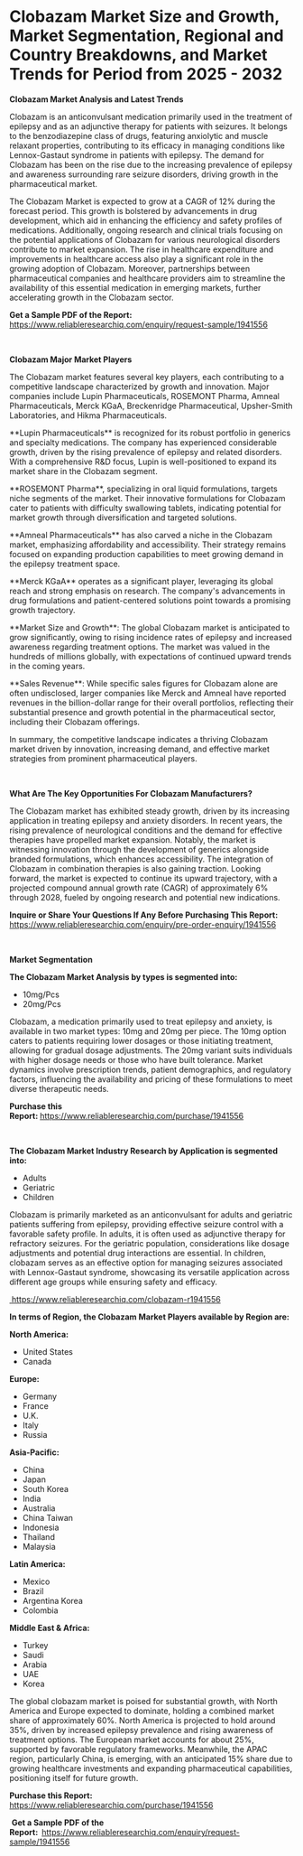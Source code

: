 <p><h1>Clobazam Market Size and Growth, Market Segmentation, Regional and Country Breakdowns, and Market Trends for Period from 2025 -  2032</h1></p><p><strong>Clobazam Market Analysis and Latest Trends</strong></p>
<p><p>Clobazam is an anticonvulsant medication primarily used in the treatment of epilepsy and as an adjunctive therapy for patients with seizures. It belongs to the benzodiazepine class of drugs, featuring anxiolytic and muscle relaxant properties, contributing to its efficacy in managing conditions like Lennox-Gastaut syndrome in patients with epilepsy. The demand for Clobazam has been on the rise due to the increasing prevalence of epilepsy and awareness surrounding rare seizure disorders, driving growth in the pharmaceutical market.</p><p>The Clobazam Market is expected to grow at a CAGR of 12% during the forecast period. This growth is bolstered by advancements in drug development, which aid in enhancing the efficiency and safety profiles of medications. Additionally, ongoing research and clinical trials focusing on the potential applications of Clobazam for various neurological disorders contribute to market expansion. The rise in healthcare expenditure and improvements in healthcare access also play a significant role in the growing adoption of Clobazam. Moreover, partnerships between pharmaceutical companies and healthcare providers aim to streamline the availability of this essential medication in emerging markets, further accelerating growth in the Clobazam sector.</p></p>
<p><strong>Get a Sample PDF of the Report:&nbsp;</strong> <a href="https://www.reliableresearchiq.com/enquiry/request-sample/1941556?utm_campaign=3096&utm_medium=2&utm_source=Github&utm_content=ia&utm_term=19042025&utm_id=clobazam">https://www.reliableresearchiq.com/enquiry/request-sample/1941556</a></p>
<p>&nbsp;</p>
<p><strong>Clobazam Major Market Players</strong></p>
<p><p>The Clobazam market features several key players, each contributing to a competitive landscape characterized by growth and innovation. Major companies include Lupin Pharmaceuticals, ROSEMONT Pharma, Amneal Pharmaceuticals, Merck KGaA, Breckenridge Pharmaceutical, Upsher-Smith Laboratories, and Hikma Pharmaceuticals.</p><p>**Lupin Pharmaceuticals** is recognized for its robust portfolio in generics and specialty medications. The company has experienced considerable growth, driven by the rising prevalence of epilepsy and related disorders. With a comprehensive R&D focus, Lupin is well-positioned to expand its market share in the Clobazam segment.</p><p>**ROSEMONT Pharma**, specializing in oral liquid formulations, targets niche segments of the market. Their innovative formulations for Clobazam cater to patients with difficulty swallowing tablets, indicating potential for market growth through diversification and targeted solutions.</p><p>**Amneal Pharmaceuticals** has also carved a niche in the Clobazam market, emphasizing affordability and accessibility. Their strategy remains focused on expanding production capabilities to meet growing demand in the epilepsy treatment space.</p><p>**Merck KGaA** operates as a significant player, leveraging its global reach and strong emphasis on research. The company's advancements in drug formulations and patient-centered solutions point towards a promising growth trajectory.</p><p>**Market Size and Growth**: The global Clobazam market is anticipated to grow significantly, owing to rising incidence rates of epilepsy and increased awareness regarding treatment options. The market was valued in the hundreds of millions globally, with expectations of continued upward trends in the coming years.</p><p>**Sales Revenue**: While specific sales figures for Clobazam alone are often undisclosed, larger companies like Merck and Amneal have reported revenues in the billion-dollar range for their overall portfolios, reflecting their substantial presence and growth potential in the pharmaceutical sector, including their Clobazam offerings. </p><p>In summary, the competitive landscape indicates a thriving Clobazam market driven by innovation, increasing demand, and effective market strategies from prominent pharmaceutical players.</p></p>
<p>&nbsp;</p>
<p><strong>What Are The Key Opportunities For Clobazam Manufacturers?</strong></p>
<p><p>The Clobazam market has exhibited steady growth, driven by its increasing application in treating epilepsy and anxiety disorders. In recent years, the rising prevalence of neurological conditions and the demand for effective therapies have propelled market expansion. Notably, the market is witnessing innovation through the development of generics alongside branded formulations, which enhances accessibility. The integration of Clobazam in combination therapies is also gaining traction. Looking forward, the market is expected to continue its upward trajectory, with a projected compound annual growth rate (CAGR) of approximately 6% through 2028, fueled by ongoing research and potential new indications.</p></p>
<p><strong>Inquire or Share Your Questions If Any Before Purchasing This Report:</strong> <a href="https://www.reliableresearchiq.com/enquiry/pre-order-enquiry/1941556?utm_campaign=3096&utm_medium=2&utm_source=Github&utm_content=ia&utm_term=19042025&utm_id=clobazam">https://www.reliableresearchiq.com/enquiry/pre-order-enquiry/1941556</a></p>
<p>&nbsp;</p>
<p><strong>Market Segmentation</strong></p>
<p><strong>The Clobazam Market Analysis by types is segmented into:</strong></p>
<p><ul><li>10mg/Pcs</li><li>20mg/Pcs</li></ul></p>
<p><p>Clobazam, a medication primarily used to treat epilepsy and anxiety, is available in two market types: 10mg and 20mg per piece. The 10mg option caters to patients requiring lower dosages or those initiating treatment, allowing for gradual dosage adjustments. The 20mg variant suits individuals with higher dosage needs or those who have built tolerance. Market dynamics involve prescription trends, patient demographics, and regulatory factors, influencing the availability and pricing of these formulations to meet diverse therapeutic needs.</p></p>
<p><strong>Purchase this Report:&nbsp;</strong><a href="https://www.reliableresearchiq.com/purchase/1941556?utm_campaign=3096&utm_medium=2&utm_source=Github&utm_content=ia&utm_term=19042025&utm_id=clobazam">https://www.reliableresearchiq.com/purchase/1941556</a></p>
<p>&nbsp;</p>
<p><strong>The Clobazam Market Industry Research by Application is segmented into:</strong></p>
<p><ul><li>Adults</li><li>Geriatric</li><li>Children</li></ul></p>
<p><p>Clobazam is primarily marketed as an anticonvulsant for adults and geriatric patients suffering from epilepsy, providing effective seizure control with a favorable safety profile. In adults, it is often used as adjunctive therapy for refractory seizures. For the geriatric population, considerations like dosage adjustments and potential drug interactions are essential. In children, clobazam serves as an effective option for managing seizures associated with Lennox-Gastaut syndrome, showcasing its versatile application across different age groups while ensuring safety and efficacy.</p></p>
<p><a href="https://www.reliableresearchiq.com/clobazam-r1941556?utm_campaign=3096&utm_medium=2&utm_source=Github&utm_content=ia&utm_term=19042025&utm_id=clobazam">&nbsp;https://www.reliableresearchiq.com/clobazam-r1941556</a></p>
<p><strong>In terms of Region, the Clobazam Market Players available by Region are:</strong></p>
<p>
    <p> <strong> North America: </strong>
        <ul>
            <li>United States</li>
            <li>Canada</li>
        </ul>
        </p> 
    <p> <strong> Europe: </strong>
        <ul>
            <li>Germany</li>
            <li>France</li>
            <li>U.K.</li>
            <li>Italy</li>
            <li>Russia</li>
        </ul>
        </p> 
    <p> <strong> Asia-Pacific: </strong>
        <ul>
            <li>China</li>
            <li>Japan</li>
            <li>South Korea</li>
            <li>India</li>
            <li>Australia</li>
            <li>China Taiwan</li>
            <li>Indonesia</li>
            <li>Thailand</li>
            <li>Malaysia</li>
        </ul>
        </p> 
    <p> <strong> Latin America: </strong>
        <ul>
            <li>Mexico</li>
            <li>Brazil</li>
            <li>Argentina Korea</li>
            <li>Colombia</li>
        </ul>
        </p> 
    <p> <strong> Middle East & Africa: </strong>
        <ul>
            <li>Turkey</li>
            <li>Saudi</li>
            <li>Arabia</li>
            <li>UAE</li>
            <li>Korea</li>
        </ul>
    </p>
    </p>
<p><p>The global clobazam market is poised for substantial growth, with North America and Europe expected to dominate, holding a combined market share of approximately 60%. North America is projected to hold around 35%, driven by increased epilepsy prevalence and rising awareness of treatment options. The European market accounts for about 25%, supported by favorable regulatory frameworks. Meanwhile, the APAC region, particularly China, is emerging, with an anticipated 15% share due to growing healthcare investments and expanding pharmaceutical capabilities, positioning itself for future growth.</p></p>
<p><strong>Purchase this Report: </strong><a href="https://www.reliableresearchiq.com/purchase/1941556?utm_campaign=3096&utm_medium=2&utm_source=Github&utm_content=ia&utm_term=19042025&utm_id=clobazam">https://www.reliableresearchiq.com/purchase/1941556</a></p>
<p>&nbsp;<strong>Get a Sample PDF of the Report:&nbsp;&nbsp;</strong><a href="https://www.reliableresearchiq.com/enquiry/request-sample/1941556?utm_campaign=3096&utm_medium=2&utm_source=Github&utm_content=ia&utm_term=19042025&utm_id=clobazam">https://www.reliableresearchiq.com/enquiry/request-sample/1941556</a></p>
<p><strong></strong></p>
<p><p></p><p></p><p></p></p>